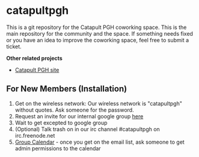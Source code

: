 # catapultpgh

This is a git repository for the Catapult PGH coworking space. This is the main repository for the community and the space. If something needs fixed or you have an idea to improve the coworking space, feel free to submit a ticket.

**Other related projects**

- [Catapult PGH site][1]


## For New Members (Installation)

1. Get on the wireless network: Our wireless network is "catapultpgh" without quotes. Ask someone for the password.
2. Request an invite for our internal google group [here][2]
3. Wait to get excepted to google group
3. (Optional) Talk trash on in our irc channel #catapultpgh on irc.freenode.net
4. [Group Calendar][3] - once you get on the email list, ask someone to get admin permissions to the calendar



[1]: https://github.com/gregarious/catapultpgh-site
[2]: https://groups.google.com/d/forum/catapultpgh
[3]: http://www.google.com/calendar/embed?src=uubi2gppen4ia1dmc0op342pac%40group.calendar.google.com&ctz=America/New_York
